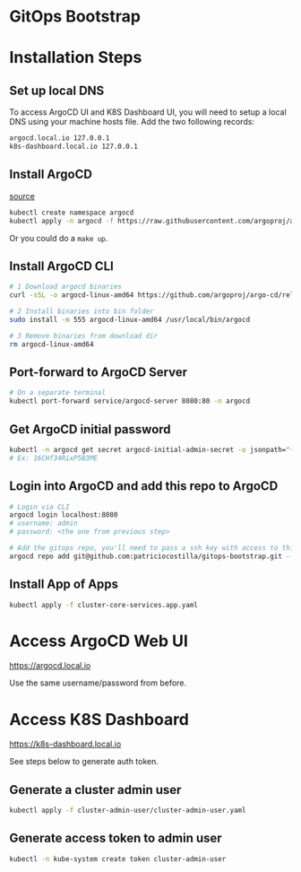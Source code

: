 # GitOps Bootstrap

# Installation Steps

## Set up local DNS

To access ArgoCD UI and K8S Dashboard UI, you will need to setup a local DNS using your machine hosts file. Add the two following records:

```sh
argocd.local.io 127.0.0.1
k8s-dashboard.local.io 127.0.0.1
```

## Install ArgoCD

[source](https://argo-cd.readthedocs.io/en/stable/getting_started/)

```sh
kubectl create namespace argocd
kubectl apply -n argocd -f https://raw.githubusercontent.com/argoproj/argo-cd/stable/manifests/install.yaml
```


Or you could do a `make up`.

## Install ArgoCD CLI

```sh
# 1 Download argocd binaries
curl -sSL -o argocd-linux-amd64 https://github.com/argoproj/argo-cd/releases/latest/download/argocd-linux-amd64
```

```sh
# 2 Install binaries into bin folder
sudo install -m 555 argocd-linux-amd64 /usr/local/bin/argocd
```

```sh
# 3 Remove binaries from download dir
rm argocd-linux-amd64
```

## Port-forward to ArgoCD Server
```sh
# On a separate terminal
kubectl port-forward service/argocd-server 8080:80 -n argocd
```

## Get ArgoCD initial password

```sh
kubectl -n argocd get secret argocd-initial-admin-secret -o jsonpath="{.data.password}" | base64 -d; echo
# Ex: 16CHf34RixP5B3ME
```

## Login into ArgoCD and add this repo to ArgoCD

```sh
# Login via CLI
argocd login localhost:8080
# username: admin
# password: <the one from previous step>
```

```sh
# Add the gitops repo, you'll need to pass a ssh key with access to this
argocd repo add git@github.com:patriciocostilla/gitops-bootstrap.git --ssh-private-key-path </path/to/ssh-private-key> # Ex: ~/.ssh/id_rsa_argo
```

## Install App of Apps

```sh
kubectl apply -f cluster-core-services.app.yaml
```

# Access ArgoCD Web UI

https://argocd.local.io

Use the same username/password from before.

# Access K8S Dashboard

https://k8s-dashboard.local.io

See steps below to generate auth token.

## Generate a cluster admin user
```sh
kubectl apply -f cluster-admin-user/cluster-admin-user.yaml
```

## Generate access token to admin user

```sh
kubectl -n kube-system create token cluster-admin-user
```